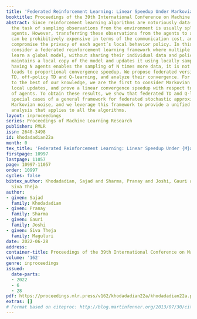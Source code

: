 ```yaml
---
title: 'Federated Reinforcement Learning: Linear Speedup Under Markovian Sampling'
booktitle: Proceedings of the 39th International Conference on Machine Learning
abstract: Since reinforcement learning algorithms are notoriously data-intensive,
  the task of sampling observations from the environment is usually split across multiple
  agents. However, transferring these observations from the agents to a central location
  can be prohibitively expensive in terms of the communication cost, and it can also
  compromise the privacy of each agent’s local behavior policy. In this paper, we
  consider a federated reinforcement learning framework where multiple agents collaboratively
  learn a global model, without sharing their individual data and policies. Each agent
  maintains a local copy of the model and updates it using locally sampled data. Although
  having N agents enables the sampling of N times more data, it is not clear if it
  leads to proportional convergence speedup. We propose federated versions of on-policy
  TD, off-policy TD and Q-learning, and analyze their convergence. For all these algorithms,
  to the best of our knowledge, we are the first to consider Markovian noise and multiple
  local updates, and prove a linear convergence speedup with respect to the number
  of agents. To obtain these results, we show that federated TD and Q-learning are
  special cases of a general framework for federated stochastic approximation with
  Markovian noise, and we leverage this framework to provide a unified convergence
  analysis that applies to all the algorithms.
layout: inproceedings
series: Proceedings of Machine Learning Research
publisher: PMLR
issn: 2640-3498
id: khodadadian22a
month: 0
tex_title: 'Federated Reinforcement Learning: Linear Speedup Under {M}arkovian Sampling'
firstpage: 10997
lastpage: 11057
page: 10997-11057
order: 10997
cycles: false
bibtex_author: Khodadadian, Sajad and Sharma, Pranay and Joshi, Gauri and Maguluri,
  Siva Theja
author:
- given: Sajad
  family: Khodadadian
- given: Pranay
  family: Sharma
- given: Gauri
  family: Joshi
- given: Siva Theja
  family: Maguluri
date: 2022-06-28
address:
container-title: Proceedings of the 39th International Conference on Machine Learning
volume: '162'
genre: inproceedings
issued:
  date-parts:
  - 2022
  - 6
  - 28
pdf: https://proceedings.mlr.press/v162/khodadadian22a/khodadadian22a.pdf
extras: []
# Format based on citeproc: http://blog.martinfenner.org/2013/07/30/citeproc-yaml-for-bibliographies/
---
```

